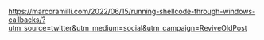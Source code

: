 https://marcoramilli.com/2022/06/15/running-shellcode-through-windows-callbacks/?utm_source=twitter&utm_medium=social&utm_campaign=ReviveOldPost